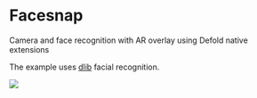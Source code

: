 # Facesnap
Camera and face recognition with AR overlay using Defold native extensions

The example uses [dlib](http://dlib.net/) facial recognition.

![](rainbow.gif)
